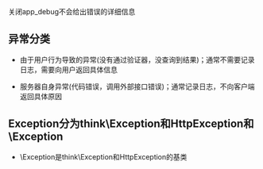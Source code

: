 关闭app_debug不会给出错误的详细信息


## 异常分类

- 由于用户行为导致的异常(没有通过验证器，没查询到结果)；通常不需要记录日志，需要向用户返回具体信息

- 服务器自身异常(代码错误，调用外部接口错误)；通常记录日志，不向客户端返回具体原因



## Exception分为think\Exception和HttpException和\Exception

- \Exception是think\Exception和HttpException的基类

